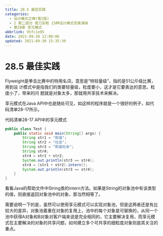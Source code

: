 ```yaml
---
title: 28.5 最佳实践
categories: 
  - 设计模式之禅(第2版)
  - 2 第二部分 真刀实枪 23种设计模式完美演绎
  - 第28章 享元模式
abbrlink: 95fc1e95
date: 2021-09-30 12:00:06
updated: 2021-09-30 15:35:39
---
```

# 28.5 最佳实践
Flyweight是拳击比赛中的特用名词，意思是“特轻量级”，指的是51公斤级比赛，用到设 计模式中是指我们的类要轻量级，粒度要小，这才是它要表达的意思。粒度小了，带来的问 题就是对象太多，那就用共享技术来解决。

享元模式在Java API中也是随处可见，如这样的程序就是一个很好的例子，如代码清单28-17所示。

代码清单28-17 API中的享元模式
```java
public class Test {
    public static void main(String[] args) {
        String str1 = "和谐";
        String str2 = "社会";
        String str3 = "和谐社会";
        String str4;
        str4 = str1 + str2;
        System.out.println(str3 == str4);
        str4 = (str1 + str2).intern();
        System.out.println(str3 == str4);
    }
}
```
看看Java的帮助文件中String类的intern方法。如果是String的对象池中有该类型的值，则直接返回对象池中的对象，那当然相等了。

需要说明一下的是，虽然可以使用享元模式可以实现对象池，但是这两者还是有比较大的差异，对象池着重在对象的复用上，池中的每个对象是可替换的，从同一个池中获得A对象和B对象对客户端来说是完全相同的，它主要解决复用，而享元模式在主要解决的对象的共享问题，如何建立多个可共享的细粒度对象则是其关注的重点。
